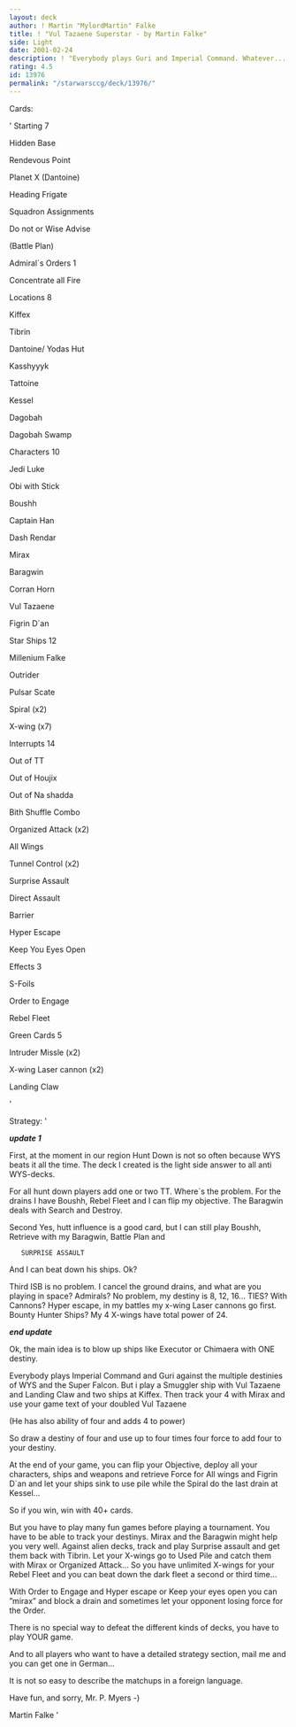 ```yaml
---
layout: deck
author: ! Martin "MylordMartin" Falke
title: ! "Vul Tazaene Superstar - by Martin Falke"
side: Light
date: 2001-02-24
description: ! "Everybody plays Guri and Imperial Command. Whatever... Do you know Vul Tazaene???"
rating: 4.5
id: 13976
permalink: "/starwarsccg/deck/13976/"
---
```

Cards: 

' 
Starting 7

Hidden Base

Rendevous Point

Planet X (Dantoine)

Heading Frigate

Squadron Assignments

Do not or Wise Advise

(Battle Plan)


Admiral`s Orders 1

Concentrate all Fire


Locations 8

Kiffex

Tibrin

Dantoine/ Yodas Hut

Kasshyyyk

Tattoine

Kessel

Dagobah

Dagobah Swamp


Characters 10

Jedi Luke

Obi with Stick

Boushh

Captain Han

Dash Rendar

Mirax

Baragwin

Corran Horn

Vul Tazaene

Figrin D´an


Star Ships 12

Millenium Falke

Outrider

Pulsar Scate

Spiral (x2)

X-wing (x7)


Interrupts 14

Out of TT

Out of Houjix

Out of Na shadda

Bith Shuffle Combo

Organized Attack (x2)

All Wings

Tunnel Control (x2)

Surprise Assault

Direct Assault

Barrier

Hyper Escape

Keep You Eyes Open


Effects 3

S-Foils

Order to Engage

Rebel Fleet


Green Cards 5

Intruder Missle (x2)

X-wing Laser cannon (x2)

Landing Claw

'

Strategy: '

***update 1***

First, at the moment in our region Hunt Down is not so often because WYS beats it all the time. The deck I created is the light side answer to all anti WYS-decks.

For all hunt down players add one or two TT. Where`s the problem. For the drains I have Boushh, Rebel Fleet and I can flip my objective. The Baragwin deals with Search and Destroy.


Second Yes, hutt influence is a good card, but I can still play Boushh, Retrieve with my Baragwin, Battle Plan and


       SURPRISE ASSAULT


And I can beat down his ships. Ok?


Third ISB is no problem. I cancel the ground drains, and what are you playing in space? Admirals? No problem, my destiny is 8, 12, 16...  TIES? With Cannons? Hyper escape, in my battles my x-wing Laser cannons go first. Bounty Hunter Ships? My 4 X-wings have total power of 24.


***end update***


Ok, the main idea is to blow up ships like Executor or Chimaera with ONE destiny.


Everybody plays Imperial Command and Guri against the multiple destinies of WYS and the Super Falcon. But i play a Smuggler ship with Vul Tazaene and Landing Claw and two ships at Kiffex. Then track your 4 with Mirax and use your game text of your doubled Vul Tazaene

(He has also ability of four and adds 4 to power)


So draw a destiny of four and use up to four times four force to add four to your destiny.


At the end of your game, you can flip your Objective, deploy all your characters, ships and weapons and retrieve Force for All wings and Figrin D`an and let your ships sink to use pile while the Spiral do the last drain at Kessel...

So if you win, win with 40+ cards.


But you have to play many fun games before playing a tournament. You have to be able to track your destinys. Mirax and the Baragwin might help you very well. Against alien decks, track and play Surprise assault and get them back with Tibrin. Let your X-wings go to Used Pile and catch them with Mirax or Organized Attack... So you have unlimited X-wings for your Rebel Fleet and you can beat down the dark fleet a second or third time...


With Order to Engage and Hyper escape or Keep your eyes open you can ”mirax” and block a drain and sometimes let your opponent losing force for the Order.


There is no special way to defeat the different kinds of decks, you have to play YOUR game.


And to all players who want to have a detailed strategy section, mail me and you can get one in German...

It is not so easy to describe the matchups in a foreign language.


Have fun, and sorry, Mr. P. Myers -)


Martin Falke   '
